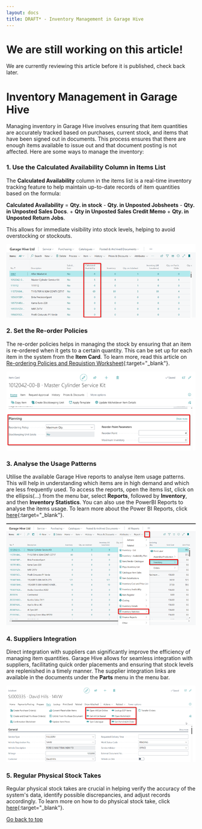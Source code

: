 ```yaml
---
layout: docs
title: DRAFT* - Inventory Management in Garage Hive
---
```


<a name="top"></a>

# We are still working on this article!
We are currently reviewing this article before it is published, check back later.

# Inventory Management in Garage Hive
Managing inventory in Garage Hive involves ensuring that item quantities are accurately tracked based on purchases, current stock, and items that have been signed out in documents. This process ensures that there are enough items available to issue out and that document posting is not affected. Here are some ways to manage the inventory:

### 1. Use the Calculated Availability Column in Items List
The **Calculated Availability** column in the items list is a real-time inventory tracking feature to help maintain up-to-date records of item quantities based on the formula: 

  **Calculated Availability** = **Qty. in stock** - **Qty. in Unposted Jobsheets** - **Qty. in Unposted Sales Docs**. + **Qty in Unposted Sales Credit Memo** + **Qty. in Unposted Return Jobs**.
  
This allows for immediate visibility into stock levels, helping to avoid overstocking or stockouts.

   ![](media/garagehive-garagehive-inventory-management1.png)


### 2. Set the Re-order Policies
The re-order policies helps in managing the stock by ensuring that an item is re-ordered when it gets to a certain quantity. This can be set up for each item in the system from the **Item Card**. To learn more, read this article on [Re-ordering Policies and Requistion Worksheet](garagehive-requisition-worksheet-items-to-order.html){:target="_blank"}.

   ![](media/garagehive-garagehive-inventory-management2.png)


### 3. Analyse the Usage Patterns
Utilise the available Garage Hive reports to analyse item usage patterns. This will help in understanding which items are in high demand and which are less frequently used. To access the reports, open the items list, click on the ellipsis(...) from the menu bar, select **Reports**, followed by **Inventory**, and then **Inventory Statistics**. You can also use the PowerBI Reports to analyse the items usage. To learn more about the Power BI Reports, click [here](powerbi.html){:target="_blank"}.

   ![](media/garagehive-garagehive-inventory-management3.png)

### 4. Suppliers Integration
Direct integration with suppliers can significantly improve the efficiency of managing item quantities. Garage Hive allows for seamless integration with suppliers, facilitating quick order placements and ensuring that stock levels are replenished in a timely manner. The supplier integration links are available in the documents under the **Parts** menu in the menu bar.

   ![](media/garagehive-garagehive-inventory-management4.png)

### 5. Regular Physical Stock Takes
Regular physical stock takes are crucial in helping verify the accuracy of the system's data, identify possible discrepancies, and adjust records accordingly. To learn more on how to do physical stock take, click [here](garagehive-doing-physical-stock-take.html){:target="_blank"}.


[Go back to top](#top)

